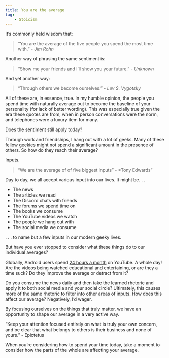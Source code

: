 ```yaml
---
title: You are the average
tag:
    - Stoicism
---
```


It’s commonly held wisdom that:

> “You are the average of the five people you spend the most time with.” - *Jim Rohn*

Another way of phrasing the same sentiment is:

> “Show me your friends and I’ll show you your future.” - *Unknown*

And yet another way:

> “Through others we become ourselves.” - *Lev S. Vygotsky*

All of these are, in essence, true. In my humble opinion, the people you spend time with naturally average out to become the baseline of your personality (for lack of better wording). This was especially true given the era these quotes are from, when in person conversations were the norm, and telephones were a luxury item for many.

Does the sentiment still apply today?

Through work and friendships, I hang out with a lot of geeks. Many of these fellow geekies might not spend a significant amount in the presence of others. So how do they reach their average?

Inputs.

> “We are the average of of five biggest inputs” - *Tony Edwards”

Day to day, we all accept various input into our lives. It might be. . .

- The news
- The articles we read
- The Discord chats with friends
- The forums we spend time on
- The books we consume
- The YouTube videos we watch
- The people we hang out with
- The social media we consume

. . . to name but a few inputs in our modern geeky lives.

But have you ever stopped to consider what these things do to our individual averages?

Globally, Android users spend [24 hours a month](https://blog.hootsuite.com/youtube-stats-marketers/#:~:text=11.%20Users%20spend%20almost%2024%20hours%20each%20month%20on%20the%20YouTube%20mobile%20app) on YouTube. A whole day! Are the videos being watched educational and entertaining, or are they a time suck? Do they improve the average or detract from it?

Do you consume the news daily and then take the learned rhetoric and apply it to both social media and your social circle? Ultimately, this causes more of the same rhetoric to filter into other areas of inputs. How does this affect our average? Negatively, I’d wager.

By focusing ourselves on the things that truly matter, we have an opportunity to shape our average in a very active way.

“Keep your attention focused entirely on what is truly your own concern, and be clear that what belongs to others is their business and none of yours.” - Epictetus

When you’re considering how to spend your time today, take a moment to consider how the parts of the whole are affecting your average.
